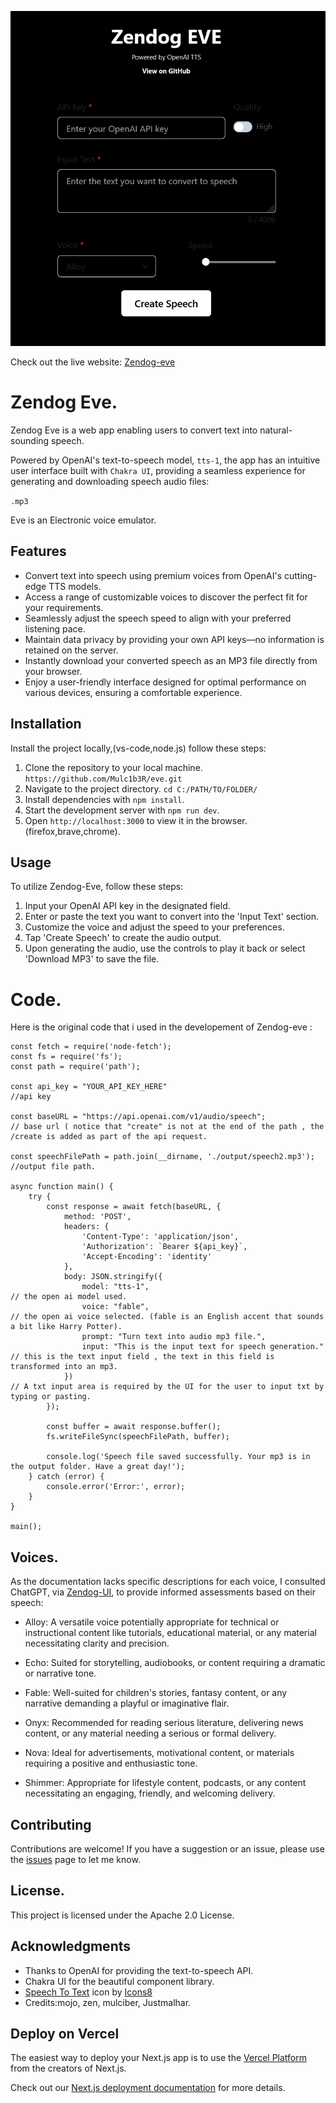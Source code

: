 ![zendog-eve TTS OG Image](public/zendog-eve.png)

Check out the live website: [Zendog-eve](https://eve-red.vercel.app/)


# Zendog Eve.

Zendog Eve is a web app enabling users to convert text into natural-sounding speech. 

Powered by OpenAI's text-to-speech model, `tts-1`, the app has an intuitive user interface built with `Chakra UI`, providing a seamless experience for generating and downloading speech audio files:

 `.mp3`

Eve is an Electronic voice emulator.

## Features

* Convert text into speech using premium voices from OpenAI's cutting-edge TTS models.
*  Access a range of customizable voices to discover the perfect fit for your requirements.
*  Seamlessly adjust the speech speed to align with your preferred listening pace.
*  Maintain data privacy by providing your own API keys—no information is retained on the server.
*  Instantly download your converted speech as an MP3 file directly from your browser.
* Enjoy a user-friendly interface designed for optimal performance on various devices, ensuring a comfortable experience.

## Installation

Install the project locally,(vs-code,node.js) follow these steps:

1. Clone the repository to your local machine. `https://github.com/Mulc1b3R/eve.git`
2. Navigate to the project directory.         `cd C:/PATH/TO/FOLDER/`
3. Install dependencies with `npm install`.
4. Start the development server with `npm run dev`.
5. Open `http://localhost:3000` to view it in the browser. (firefox,brave,chrome).

## Usage

To utilize Zendog-Eve, follow these steps:

1. Input your OpenAI API key in the designated field.
2. Enter or paste the text you want to convert into the 'Input Text' section.
3. Customize the voice and adjust the speed to your preferences.
4. Tap 'Create Speech' to create the audio output.
5. Upon generating the audio, use the controls to play it back or select 'Download MP3' to save the file.

# Code.

Here is the original code that i used in the developement of Zendog-eve :
```
const fetch = require('node-fetch');
const fs = require('fs');
const path = require('path');

const api_key = "YOUR_API_KEY_HERE"                                          //api key

const baseURL = "https://api.openai.com/v1/audio/speech";                   // base url ( notice that "create" is not at the end of the path , the /create is added as part of the api request.

const speechFilePath = path.join(__dirname, './output/speech2.mp3');      //output file path.

async function main() {
    try {
        const response = await fetch(baseURL, {
            method: 'POST',
            headers: {
                'Content-Type': 'application/json',
                'Authorization': `Bearer ${api_key}`,
                'Accept-Encoding': 'identity'
            },
            body: JSON.stringify({
                model: "tts-1",                                                       // the open ai model used.
                voice: "fable",                                                 // the open ai voice selected. (fable is an English accent that sounds a bit like Harry Potter).
                prompt: "Turn text into audio mp3 file.",
                input: "This is the input text for speech generation."           // this is the text input field , the text in this field is transformed into an mp3.
            })                                                                   // A txt input area is required by the UI for the user to input txt by typing or pasting.   
        });

        const buffer = await response.buffer();
        fs.writeFileSync(speechFilePath, buffer);

        console.log('Speech file saved successfully. Your mp3 is in the output folder. Have a great day!');
    } catch (error) {
        console.error('Error:', error);
    }
}

main();
```



## Voices.

As the documentation lacks specific descriptions for each voice, I consulted ChatGPT, via <a href="https://zendog.vercel.app/">Zendog-UI</a>, to provide informed assessments based on their speech:

- Alloy: A versatile voice potentially appropriate for technical or instructional content like tutorials, educational material, or any material necessitating clarity and precision.

- Echo: Suited for storytelling, audiobooks, or content requiring a dramatic or narrative tone.

- Fable: Well-suited for children's stories, fantasy content, or any narrative demanding a playful or imaginative flair.

- Onyx: Recommended for reading serious literature, delivering news content, or any material needing a serious or formal delivery.

- Nova: Ideal for advertisements, motivational content, or materials requiring a positive and enthusiastic tone.

- Shimmer: Appropriate for lifestyle content, podcasts, or any content necessitating an engaging, friendly, and welcoming delivery.
  

## Contributing

Contributions are welcome! If you have a suggestion or an issue, please use the [issues](#) page to let me know.

## License.

This project is licensed under the Apache 2.0 License.

## Acknowledgments

- Thanks to OpenAI for providing the text-to-speech API.
- Chakra UI for the beautiful component library.
- <a target="_blank" href="https://icons8.com/icon/PgPOu9C2G4Dq/speech-to-text">Speech To Text</a> icon by <a target="_blank" href="https://icons8.com">Icons8</a>
- Credits:mojo, zen, mulciber, Justmalhar.

## Deploy on Vercel

The easiest way to deploy your Next.js app is to use the [Vercel Platform](https://vercel.com/new?utm_medium=default-template&filter=next.js&utm_source=create-next-app&utm_campaign=create-next-app-readme) from the creators of Next.js.

Check out our [Next.js deployment documentation](https://nextjs.org/docs/deployment) for more details.
